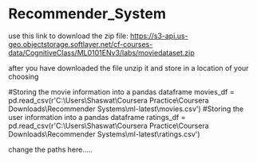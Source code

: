# Recommender_System
use this link to download the zip file:
https://s3-api.us-geo.objectstorage.softlayer.net/cf-courses-data/CognitiveClass/ML0101ENv3/labs/moviedataset.zip

after you have downloaded the file unzip it and store in a location of your choosing

#Storing the movie information into a pandas dataframe
movies_df = pd.read_csv(r'C:\Users\Shaswat\Coursera Practice\Coursera Downloads\Recommender Systems\ml-latest\movies.csv')
#Storing the user information into a pandas dataframe
ratings_df = pd.read_csv(r'C:\Users\Shaswat\Coursera Practice\Coursera Downloads\Recommender Systems\ml-latest\ratings.csv')

change the paths here.....
 
